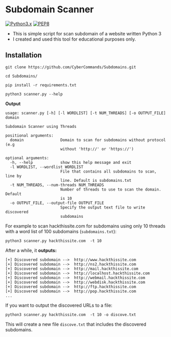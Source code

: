 # Subdomain Scanner
[![Python3.x](https://img.shields.io/badge/python-3.x-FADA5E.svg?logo=python)](https://www.python.org/) [![PEP8](https://img.shields.io/badge/code%20style-pep8-red.svg)](https://www.python.org/dev/peps/pep-0008/)
* This is simple script for scan subdomain of a website written Python 3
* I created and used this tool for educational purposes only.

## Installation
```
git clone https://github.com/CyberCommands/Subdomains.git
```
```
cd Subdomains/
```
```
pip install -r requirements.txt
```
```
python3 scanner.py --help
```
**Output**
```
usage: scanner.py [-h] [-l WORDLIST] [-t NUM_THREADS] [-o OUTPUT_FILE] domain

Subdomain Scanner using Threads

positional arguments:
  domain                Domain to scan for subdomains without protocol (e.g
                        without 'http://' or 'https://')

optional arguments:
  -h, --help            show this help message and exit
  -l WORDLIST, --wordlist WORDLIST
                        File that contains all subdomains to scan, line by
                        line. Default is subdomains.txt
  -t NUM_THREADS, --num-threads NUM_THREADS
                        Number of threads to use to scan the domain. Default
                        is 10
  -o OUTPUT_FILE, --output-file OUTPUT_FILE
                        Specify the output text file to write discovered
                        subdomains
```
For example to scan hackthissite.com for subdomains using only 10 threads with a word list of 100 subdomains (`subdomains.txt`):
```
python3 scanner.py hackthissite.com  -t 10
```
After a while, it **outputs:**
```
[+] Discovered subdomain -->  http://www.hackthissite.com
[+] Discovered subdomain -->  http://ns2.hackthissite.com
[+] Discovered subdomain -->  http://mail.hackthissite.com
[+] Discovered subdomain -->  http://localhost.hackthissite.com
[+] Discovered subdomain -->  http://webmail.hackthissite.com
[+] Discovered subdomain -->  http://webdisk.hackthissite.com
[+] Discovered subdomain -->  http://ftp.hackthissite.com
[+] Discovered subdomain -->  http://pop.hackthissite.com
...
```
If you want to output the discovered URLs to a file:
```
python3 scanner.py hackthissite.com  -t 10 -o discove.txt
```
This will create a new file `discove.txt` that includes the discovered subdomains.
